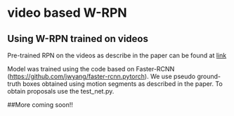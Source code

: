 # video based W-RPN

##  Using W-RPN trained on videos

Pre-trained RPN on the videos as describe in the paper can be found at [link](https://drive.google.com/open?id=1J_wjO70QMkE8MlOIpcL8SegEl9Y8bmv7)

Model was trained using the code based on Faster-RCNN (https://github.com/jwyang/faster-rcnn.pytorch). We use pseudo ground-truth boxes obtained using motion segments as described in the paper. To obtain proposals use the test_net.py.

##More coming soon!!

